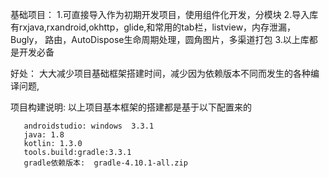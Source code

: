 基础项目：
1.可直接导入作为初期开发项目，使用组件化开发，分模块
2.导入库有rxjava,rxandroid,okhttp，glide,和常用的tab栏，listview，内存泄漏，Bugly，
路由，AutoDispose生命周期处理，圆角图片，多渠道打包
3.以上库都是开发必备


好处：
      大大减少项目基础框架搭建时间，减少因为依赖版本不同而发生的各种编译问题,


项目构建说明:
       以上项目基本框架的搭建都是基于以下配置来的

       androidstudio: windows  3.3.1
       java: 1.8
       kotlin: 1.3.0
       tools.build:gradle:3.3.1
       gradle依赖版本:  gradle-4.10.1-all.zip